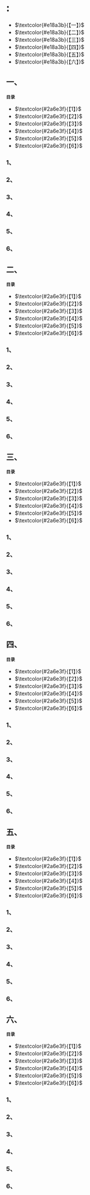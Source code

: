 # :

- $\textcolor{#e18a3b}{【一】}$**[](#1)**
- $\textcolor{#e18a3b}{【二】}$**[](#2)**
- $\textcolor{#e18a3b}{【三】}$**[](#3)**
- $\textcolor{#e18a3b}{【四】}$**[](#4)**
- $\textcolor{#e18a3b}{【五】}$**[](#5)**
- $\textcolor{#e18a3b}{【六】}$**[](#6)**

## 一、

<a id="1">**`目录`**</a>

- $\textcolor{#2a6e3f}{【1】}$ [](#1.1)
- $\textcolor{#2a6e3f}{【2】}$ [](#1.2)
- $\textcolor{#2a6e3f}{【3】}$ [](#1.3)
- $\textcolor{#2a6e3f}{【4】}$ [](#1.4)
- $\textcolor{#2a6e3f}{【5】}$ [](#1.5)
- $\textcolor{#2a6e3f}{【6】}$ [](#1.6)

### 1、

<a id="1.1"></a>

### 2、

<a id="1.2"></a>

### 3、

<a id="1.3"></a>

### 4、

<a id="1.4"></a>

### 5、

<a id="1.5"></a>

### 6、

<a id="1.6"></a>

## 二、

<a id="2">**`目录`**</a>

- $\textcolor{#2a6e3f}{【1】}$ [](#2.1)
- $\textcolor{#2a6e3f}{【2】}$ [](#2.2)
- $\textcolor{#2a6e3f}{【3】}$ [](#2.3)
- $\textcolor{#2a6e3f}{【4】}$ [](#2.4)
- $\textcolor{#2a6e3f}{【5】}$ [](#2.5)
- $\textcolor{#2a6e3f}{【6】}$ [](#2.6)

### 1、

<a id="2.1"></a>

### 2、

<a id="2.2"></a>

### 3、

<a id="2.3"></a>

### 4、

<a id="2.4"></a>

### 5、

<a id="2.5"></a>

### 6、

<a id="2.6"></a>

## 三、

<a id="3">**`目录`**</a>

- $\textcolor{#2a6e3f}{【1】}$ [](#3.1)
- $\textcolor{#2a6e3f}{【2】}$ [](#3.2)
- $\textcolor{#2a6e3f}{【3】}$ [](#3.3)
- $\textcolor{#2a6e3f}{【4】}$ [](#3.4)
- $\textcolor{#2a6e3f}{【5】}$ [](#3.5)
- $\textcolor{#2a6e3f}{【6】}$ [](#3.6)

### 1、

<a id="3.1"></a>

### 2、

<a id="3.2"></a>

### 3、

<a id="3.3"></a>

### 4、

<a id="3.4"></a>

### 5、

<a id="3.5"></a>

### 6、

<a id="3.6"></a>

## 四、

<a id="4">**`目录`**</a>

- $\textcolor{#2a6e3f}{【1】}$ [](#4.1)
- $\textcolor{#2a6e3f}{【2】}$ [](#4.2)
- $\textcolor{#2a6e3f}{【3】}$ [](#4.3)
- $\textcolor{#2a6e3f}{【4】}$ [](#4.4)
- $\textcolor{#2a6e3f}{【5】}$ [](#4.5)
- $\textcolor{#2a6e3f}{【6】}$ [](#4.6)

### 1、

<a id="4.1"></a>

### 2、

<a id="4.2"></a>

### 3、

<a id="4.3"></a>

### 4、

<a id="4.4"></a>

### 5、

<a id="4.5"></a>

### 6、

<a id="4.6"></a>

## 五、

<a id="5">**`目录`**</a>

- $\textcolor{#2a6e3f}{【1】}$ [](#5.1)
- $\textcolor{#2a6e3f}{【2】}$ [](#5.2)
- $\textcolor{#2a6e3f}{【3】}$ [](#5.3)
- $\textcolor{#2a6e3f}{【4】}$ [](#5.4)
- $\textcolor{#2a6e3f}{【5】}$ [](#5.5)
- $\textcolor{#2a6e3f}{【6】}$ [](#5.6)

### 1、

<a id="5.1"></a>

### 2、

<a id="5.2"></a>

### 3、

<a id="5.3"></a>

### 4、

<a id="5.4"></a>

### 5、

<a id="5.5"></a>

### 6、

<a id="5.6"></a>

## 六、

<a id="6">**`目录`**</a>

- $\textcolor{#2a6e3f}{【1】}$ [](#6.1)
- $\textcolor{#2a6e3f}{【2】}$ [](#6.2)
- $\textcolor{#2a6e3f}{【3】}$ [](#6.3)
- $\textcolor{#2a6e3f}{【4】}$ [](#6.4)
- $\textcolor{#2a6e3f}{【5】}$ [](#6.5)
- $\textcolor{#2a6e3f}{【6】}$ [](#6.6)

### 1、

<a id="6.1"></a>

### 2、

<a id="6.2"></a>

### 3、

<a id="6.3"></a>

### 4、

<a id="6.4"></a>

### 5、

<a id="6.5"></a>

### 6、

<a id="6.6"></a>

